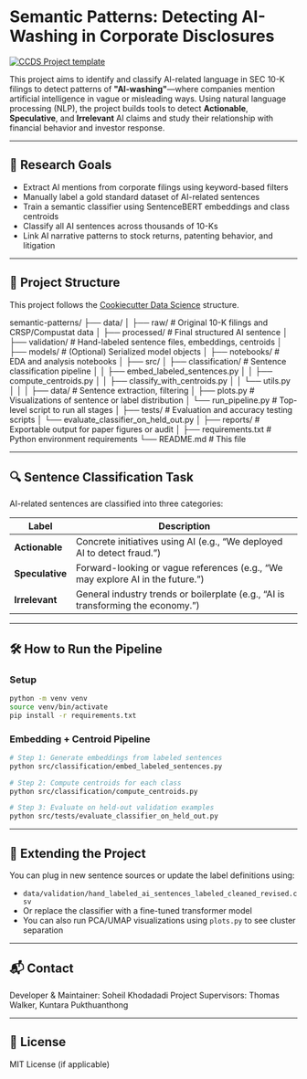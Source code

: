 # Semantic Patterns: Detecting AI-Washing in Corporate Disclosures

[![CCDS Project template](https://img.shields.io/badge/CCDS-Project%20template-328F97?logo=cookiecutter)](https://cookiecutter-data-science.drivendata.org/)

This project aims to identify and classify AI-related language in SEC 10-K filings to detect patterns of **"AI-washing"**—where companies mention artificial intelligence in vague or misleading ways. Using natural language processing (NLP), the project builds tools to detect **Actionable**, **Speculative**, and **Irrelevant** AI claims and study their relationship with financial behavior and investor response.

---

## 🧠 Research Goals

- Extract AI mentions from corporate filings using keyword-based filters
- Manually label a gold standard dataset of AI-related sentences
- Train a semantic classifier using SentenceBERT embeddings and class centroids
- Classify all AI sentences across thousands of 10-Ks
- Link AI narrative patterns to stock returns, patenting behavior, and litigation

---

## 📁 Project Structure

This project follows the [Cookiecutter Data Science](https://drivendata.github.io/cookiecutter-data-science/) structure.

semantic-patterns/
├── data/
│   ├── raw/                   # Original 10-K filings and CRSP/Compustat data
│   ├── processed/             # Final structured AI sentence
│   ├── validation/            # Hand-labeled sentence files, embeddings, centroids
│
├── models/                    # (Optional) Serialized model objects
│
├── notebooks/                 # EDA and analysis notebooks
│
├── src/
│   ├── classification/        # Sentence classification pipeline
│   │   ├── embed_labeled_sentences.py
│   │   ├── compute_centroids.py
│   │   ├── classify_with_centroids.py
│   │   └── utils.py
│   │
│   ├── data/                  # Sentence extraction, filtering
│   ├── plots.py               # Visualizations of sentence or label distribution
│   └── run_pipeline.py        # Top-level script to run all stages
│
├── tests/                     # Evaluation and accuracy testing scripts
│   └── evaluate_classifier_on_held_out.py
│
├── reports/                   # Exportable output for paper figures or audit
│
├── requirements.txt           # Python environment requirements
└── README.md                  # This file

---

## 🔍 Sentence Classification Task

AI-related sentences are classified into three categories:

| Label        | Description |
|--------------|-------------|
| **Actionable** | Concrete initiatives using AI (e.g., “We deployed AI to detect fraud.”) |
| **Speculative** | Forward-looking or vague references (e.g., “We may explore AI in the future.”) |
| **Irrelevant** | General industry trends or boilerplate (e.g., “AI is transforming the economy.”) |

---

## 🛠️ How to Run the Pipeline

### Setup

```bash
python -m venv venv
source venv/bin/activate
pip install -r requirements.txt
```

### Embedding + Centroid Pipeline

```bash
# Step 1: Generate embeddings from labeled sentences
python src/classification/embed_labeled_sentences.py

# Step 2: Compute centroids for each class
python src/classification/compute_centroids.py

# Step 3: Evaluate on held-out validation examples
python src/tests/evaluate_classifier_on_held_out.py
```

---

## 🧩 Extending the Project

You can plug in new sentence sources or update the label definitions using:

- `data/validation/hand_labeled_ai_sentences_labeled_cleaned_revised.csv`
- Or replace the classifier with a fine-tuned transformer model
- You can also run PCA/UMAP visualizations using `plots.py` to see cluster separation

---

## 📬 Contact

Developer & Maintainer: Soheil Khodadadi
Project Supervisors: Thomas Walker, Kuntara Pukthuanthong

---

## 📄 License

MIT License (if applicable)
